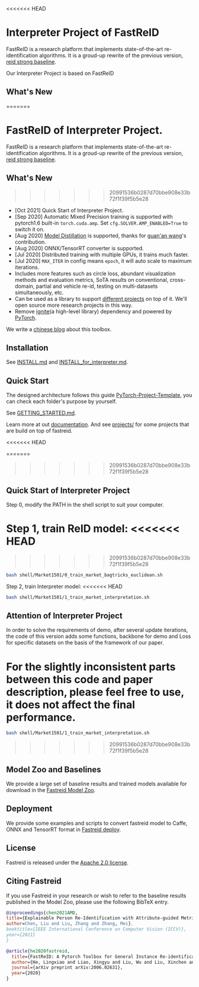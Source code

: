 <<<<<<< HEAD
# Interpreter Project of FastReID

FastReID is a research platform that implements state-of-the-art re-identification algorithms. It is a groud-up rewrite of the previous version, [reid strong baseline](https://github.com/michuanhaohao/reid-strong-baseline).

Our Interpreter Project is based on FastReID

## What's New
=======
# FastReID of Interpreter Project.

FastReID is a research platform that implements state-of-the-art re-identification algorithms. It is a groud-up rewrite of the previous version, [reid strong baseline](https://github.com/michuanhaohao/reid-strong-baseline).

## What's New

>>>>>>> 20991536b0287d70bbe908e33b72f1f39f5b5e28
- [Oct 2021] Quick Start of Interpreter Project.
- [Sep 2020] Automatic Mixed Precision training is supported with pytorch1.6 built-in `torch.cuda.amp`. Set `cfg.SOLVER.AMP_ENABLED=True` to switch it on.
- [Aug 2020] [Model Distillation](https://github.com/JDAI-CV/fast-reid/tree/master/projects/DistillReID) is supported, thanks for [guan'an wang](https://github.com/wangguanan)'s contribution.
- [Aug 2020] ONNX/TensorRT converter is supported.
- [Jul 2020] Distributed training with multiple GPUs, it trains much faster.
- [Jul 2020] `MAX_ITER` in config means `epoch`, it will auto scale to maximum iterations.
- Includes more features such as circle loss, abundant visualization methods and evaluation metrics, SoTA results on conventional, cross-domain, partial and vehicle re-id, testing on multi-datasets simultaneously, etc.
- Can be used as a library to support [different projects](https://github.com/JDAI-CV/fast-reid/tree/master/projects) on top of it. We'll open source more research projects in this way.
- Remove [ignite](https://github.com/pytorch/ignite)(a high-level library) dependency and powered by [PyTorch](https://pytorch.org/).

We write a [chinese blog](https://l1aoxingyu.github.io/blogpages/reid/2020/05/29/fastreid.html) about this toolbox.

## Installation

See [INSTALL.md](https://github.com/JDAI-CV/fast-reid/blob/master/docs/INSTALL.md) and [INSTALL_for_interpreter.md](./docs/INSTALL_for_interpreter.md).


## Quick Start 

The designed architecture follows this guide [PyTorch-Project-Template](https://github.com/L1aoXingyu/PyTorch-Project-Template), you can check each folder's purpose by yourself.

See [GETTING_STARTED.md](https://github.com/JDAI-CV/fast-reid/blob/master/docs/GETTING_STARTED.md).

Learn more at out [documentation](). And see [projects/](https://github.com/JDAI-CV/fast-reid/tree/master/projects) for some projects that are build on top of fastreid.

<<<<<<< HEAD


=======
>>>>>>> 20991536b0287d70bbe908e33b72f1f39f5b5e28
## Quick Start of Interpreter Project

Step 0, modify the PATH in the shell script to suit your computer.


Step 1, train ReID model:
<<<<<<< HEAD
=======

>>>>>>> 20991536b0287d70bbe908e33b72f1f39f5b5e28
```bash
bash shell/Market1501/0_train_market_bagtricks_euclidean.sh
```

Step 2, train Interpreter model:
<<<<<<< HEAD
```bash
bash shell/Market1501/1_train_market_interpretation.sh
```
## Attention of Interpreter Project
In order to solve the requirements of demo, after several update iterations, the code of this version adds some functions, backbone for demo and Loss for specific datasets on the basis of the framework of our paper.

For the slightly inconsistent parts between this code and paper description, please feel free to use, it does not affect the final performance.
=======

```bash
bash shell/Market1501/1_train_market_interpretation.sh
```
>>>>>>> 20991536b0287d70bbe908e33b72f1f39f5b5e28

## Model Zoo and Baselines

We provide a large set of baseline results and trained models available for download in the [Fastreid Model Zoo](https://github.com/JDAI-CV/fast-reid/blob/master/docs/MODEL_ZOO.md).

## Deployment

We provide some examples and scripts to convert fastreid model to Caffe, ONNX and TensorRT format in [Fastreid deploy](https://github.com/JDAI-CV/fast-reid/blob/master/tools/deploy).

## License

Fastreid is released under the [Apache 2.0 license](https://github.com/JDAI-CV/fast-reid/blob/master/LICENSE).

## Citing Fastreid

If you use Fastreid in your research or wish to refer to the baseline results published in the Model Zoo, please use the following BibTeX entry.

```BibTeX
@inproceedings{chen2021AMD,
title={Explainable Person Re-Identification with Attribute-guided Metric Distillation},
author=Chen, Liu and Liu, Zhang and Zhang, Mei},
booktitle={IEEE International Conference on Computer Vision (ICCV)},
year={2021}
}

@article{he2020fastreid,
  title={FastReID: A Pytorch Toolbox for General Instance Re-identification},
  author={He, Lingxiao and Liao, Xingyu and Liu, Wu and Liu, Xinchen and Cheng, Peng and Mei, Tao},
  journal={arXiv preprint arXiv:2006.02631},
  year={2020}
}
```
